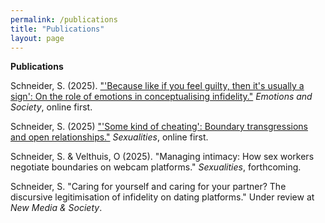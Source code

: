 ```yaml
---
permalink: /publications
title: "Publications"
layout: page
---
```


**Publications**

Schneider, S. (2025). ["'Because like if you feel guilty, then it's usually a sign': On the role of emotions in conceptualising infidelity."](https://doi.org/10.1332/26316897Y2025D000000056) *Emotions and Society*, online first. 

Schneider, S. (2025) ["'Some kind of cheating': Boundary transgressions and open relationships."](https://journals.sagepub.com/doi/10.1177/13634607251330945) *Sexualities*, online first.

Schneider, S. & Velthuis, O (2025). "Managing intimacy: How sex workers negotiate boundaries on webcam platforms." *Sexualities*, forthcoming.

Schneider, S. "Caring for yourself and caring for your partner? The discursive legitimisation of infidelity on dating platforms." Under review at *New Media & Society*.

